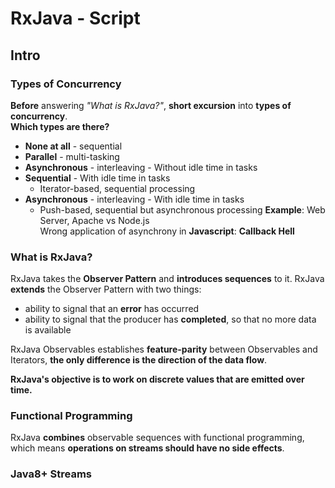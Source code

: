 # RxJava - Script

## Intro
### Types of Concurrency
**Before** answering *"What is RxJava?"*, **short excursion** into **types of concurrency**.  
**Which types are there?**

* **None at all** - sequential
* **Parallel** - multi-tasking
* **Asynchronous** - interleaving - Without idle time in tasks
* **Sequential** - With idle time in tasks
    - Iterator-based, sequential processing
* **Asynchronous** - interleaving - With idle time in tasks
    - Push-based, sequential but asynchronous processing
**Example**: Web Server, Apache vs Node.js  
Wrong application of asynchrony in **Javascript**: **Callback Hell**

### What is RxJava?
RxJava takes the **Observer Pattern** and **introduces sequences** to it.
RxJava **extends** the Observer Pattern with two things:

* ability to signal that an **error** has occurred
* ability to signal that the producer has **completed**, so that no more data is available

RxJava Observables establishes **feature-parity** between Observables and Iterators, **the only difference is the direction of the data flow**.

**RxJava's objective is to work on discrete values that are emitted over time.**

### Functional Programming
RxJava **combines** observable sequences with functional programming, which means **operations on streams should have no side effects**.

### Java8+ Streams

